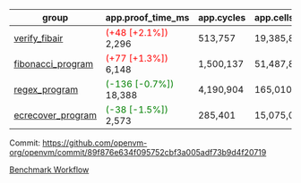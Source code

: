 | group | app.proof_time_ms | app.cycles | app.cells_used | leaf.proof_time_ms | leaf.cycles | leaf.cells_used |
| -- | -- | -- | -- | -- | -- | -- |
| [verify_fibair](https://github.com/openvm-org/openvm/blob/benchmark-results/benchmarks-pr/1254/verify_fibair-89f876e634f095752cbf3a005adf73b9d4f20719.md) |<span style='color: red'>(+48 [+2.1%])</span> 2,296 |  513,757 |  19,385,853 |- | - | - |
| [fibonacci_program](https://github.com/openvm-org/openvm/blob/benchmark-results/benchmarks-pr/1254/fibonacci-89f876e634f095752cbf3a005adf73b9d4f20719.md) |<span style='color: red'>(+77 [+1.3%])</span> 6,148 |  1,500,137 |  51,487,838 |- | - | - |
| [regex_program](https://github.com/openvm-org/openvm/blob/benchmark-results/benchmarks-pr/1254/regex-89f876e634f095752cbf3a005adf73b9d4f20719.md) |<span style='color: green'>(-136 [-0.7%])</span> 18,388 |  4,190,904 |  165,010,909 |- | - | - |
| [ecrecover_program](https://github.com/openvm-org/openvm/blob/benchmark-results/benchmarks-pr/1254/ecrecover-89f876e634f095752cbf3a005adf73b9d4f20719.md) |<span style='color: green'>(-38 [-1.5%])</span> 2,573 |  285,401 |  15,075,033 |- | - | - |


Commit: https://github.com/openvm-org/openvm/commit/89f876e634f095752cbf3a005adf73b9d4f20719

[Benchmark Workflow](https://github.com/openvm-org/openvm/actions/runs/12923020237)
